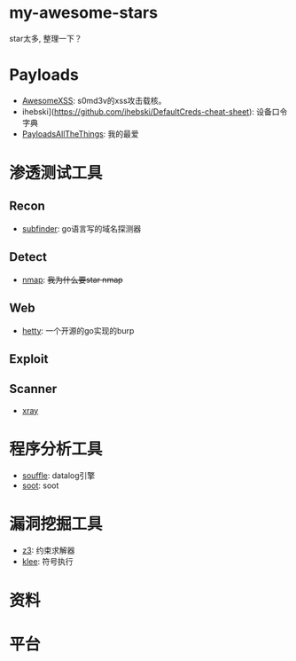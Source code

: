 # my-awesome-stars
star太多, 整理一下？

# Payloads
- [AwesomeXSS](https://github.com/s0md3v/AwesomeXSS): s0md3v的xss攻击载核。
- ihebski](https://github.com/ihebski/DefaultCreds-cheat-sheet): 设备口令字典
- [PayloadsAllTheThings](https://github.com/swisskyrepo/PayloadsAllTheThings): 我的最爱


# 渗透测试工具

## Recon
- [subfinder](https://github.com/projectdiscovery/subfinder): go语言写的域名探测器

## Detect
- [nmap](https://github.com/nmap/nmap): ~~我为什么要star nmap~~

## Web
- [hetty](https://github.com/dstotijn/hetty): 一个开源的go实现的burp

## Exploit

## Scanner
- [xray](https://github.com/chaitin/xray)
 

# 程序分析工具

- [souffle](https://github.com/souffle-lang/souffle): datalog引擎
- [soot](https://github.com/soot-oss/soot): soot 

# 漏洞挖掘工具

- [z3](https://github.com/Z3Prover/z3): 约束求解器
- [klee](https://github.com/klee/klee): 符号执行

# 资料

# 平台
